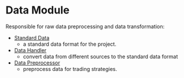 # Data Module

Responsible for raw data preprocessing and data transformation:

- [Standard Data](standard_data.md)
    - a standard data format for the project.
- [Data Handler](data_handler.md)
    - convert data from different sources to the standard data format
- [Data Preprocessor](data_preprocessor.md)
    - preprocess data for trading strategies.

